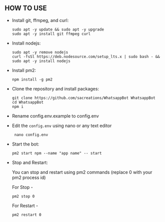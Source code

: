 ## HOW TO USE

- Install git, ffmpeg, and curl:

      sudo apt -y update && sudo apt -y upgrade
      sudo apt -y install git ffmpeg curl

- Install nodejs:

      sudo apt -y remove nodejs
      curl -fsSl https://deb.nodesource.com/setup_lts.x | sudo bash - && sudo apt -y install nodejs


- Install pm2:

      npm install -g pm2

- Clone the repository and install packages:

      git clone https://github.com/sacreations/WhatsappBot WhatsappBot
      cd WhatsappBot
      npm i

- Rename config.env.example to config.env
  
- Edit the `config.env` using nano or any text editor

       nano config.env

- Start the bot:

      pm2 start npm --name "app name" -- start

- Stop and Restart:

  You can stop and restart using pm2 commands (replace 0 with your pm2 process id)

  For Stop -

      pm2 stop 0

  For Restart -
  
      pm2 restart 0


       
